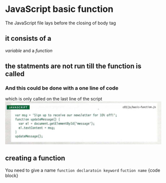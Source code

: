 # JavaScript basic function
The JavaScript file lays before the closing of body tag
## it consists of a 
*variable* 
and a *function*
## the statments are not run till the function is called 
### And this could be done with a one line of code
which is only called on the last line of the script
![img](jspic.png)

## creating a function
You need to give a name 
`function declaratoin keyword`  `fuction name` {code block}

